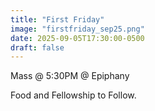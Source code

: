 ```yaml
---
title: "First Friday"
image: "firstfriday_sep25.png"
date: 2025-09-05T17:30:00-0500
draft: false
---
```


Mass @ 5:30PM @ Epiphany

Food and Fellowship to Follow.